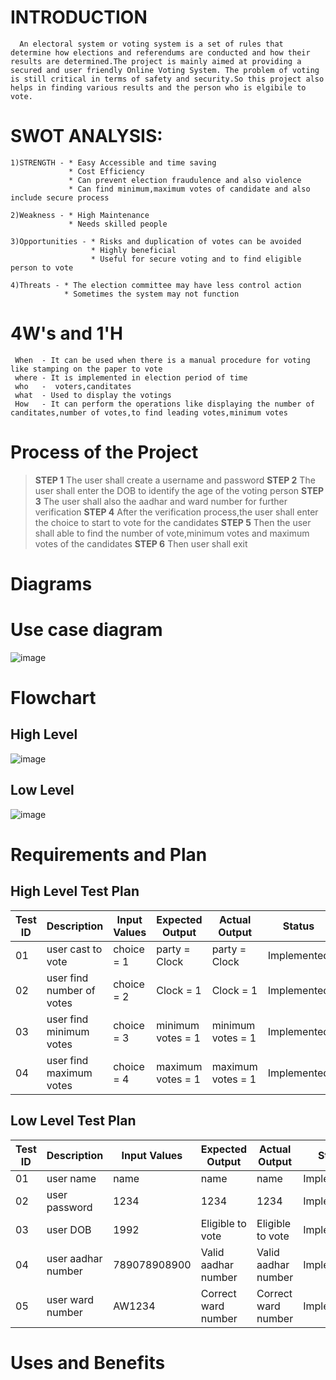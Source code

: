 # INTRODUCTION
      An electoral system or voting system is a set of rules that determine how elections and referendums are conducted and how their results are determined.The project is mainly aimed at providing a secured and user friendly Online Voting System. The problem of voting is still critical in terms of safety and security.So this project also helps in finding various results and the person who is elgibile to vote. 
# SWOT ANALYSIS:
    1)STRENGTH - * Easy Accessible and time saving
                 * Cost Efficiency
                 * Can prevent election fraudulence and also violence
                 * Can find minimum,maximum votes of candidate and also include secure process
                 
    2)Weakness - * High Maintenance
                 * Needs skilled people
                 
    3)Opportunities - * Risks and duplication of votes can be avoided
                      * Highly beneficial
                      * Useful for secure voting and to find eligible person to vote
                      
    4)Threats - * The election committee may have less control action 
                * Sometimes the system may not function
                
# 4W's and 1'H
     When  - It can be used when there is a manual procedure for voting like stamping on the paper to vote
     where - It is implemented in election period of time
     who   -  voters,canditates
     what  - Used to display the votings
     How   - It can perform the operations like displaying the number of canditates,number of votes,to find leading votes,minimum votes

# Process of the Project
   > **STEP 1** The user shall create a username and password
   > **STEP 2** The user shall enter the DOB to identify the age of the voting person
   > **STEP 3** The user shall also the aadhar and ward number for further verification
   > **STEP 4** After the verification process,the user shall enter the choice to start to vote for the candidates
   > **STEP 5** Then the user shall able to find the number of vote,minimum votes and maximum votes of the candidates
   > **STEP 6** Then user shall exit 

# Diagrams
# Use case diagram
![image](https://user-images.githubusercontent.com/98879965/155890151-b1cb1941-bab5-4e41-a051-05891d1f13fe.png)

# Flowchart
## High Level 
![image](https://user-images.githubusercontent.com/98879965/155890192-df6ed9c5-12f0-4598-8dc3-710bb6fe47c8.png)

## Low Level
![image](https://user-images.githubusercontent.com/98879965/155891013-39fe82c1-0de4-4167-acc6-6f96e07ee64c.png)

# Requirements and Plan
## High Level Test Plan

| Test ID     | Description | Input Values   | Expected Output  | Actual Output | Status |
| ----------  | ----------- | ------------   | ---------------- | ------------- | ------- |
| 01  |   user cast to vote       | choice = 1  | party = Clock |  party = Clock | Implemented |
| 02  | user find number of votes | choice = 2  | Clock = 1     |   Clock = 1  | Implemented |
| 03  | user find minimum votes   | choice = 3  | minimum votes = 1 | minimum votes = 1 | Implemented |
| 04  | user find maximum votes   | choice = 4  | maximum votes = 1 | maximum votes = 1 | Implemented |


## Low Level Test Plan

| Test ID     | Description | Input Values | Expected Output     | Actual Output    | Status |
| ----------  | ----------- | ------------ | ----------------    | -------------    | ------- |
| 01  |   user name         |   name       |     name            |    name          | Implemented |
| 02  | user password       |   1234       |     1234            |   1234           | Implemented |
| 03  | user DOB            |   1992       | Eligible to vote    | Eligible to vote  | Implemented |
| 04  | user aadhar number  | 789078908900 | Valid aadhar number | Valid aadhar number | Implemented |
| 05  | user ward number    | AW1234       | Correct ward number | Correct ward number | Implemented |


# Uses and Benefits







